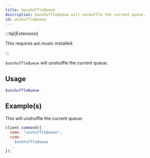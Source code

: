 ```yaml
---
title: $unshuffleQueue
description: $unshuffleQueue will unshuffle the current queue.
id: unshuffleQueue
---
```


:::tip[Extension]

This requires aoi.music installed.

:::

`$unshuffleQueue` will unshuffle the current queue.

## Usage

```php
$unshuffleQueue
```

## Example(s)

This will unshuffle the current queue:

```javascript
client.command({
  name: "unshuffleQueue",
  code: `
    $unshuffleQueue
  `,
});
```
